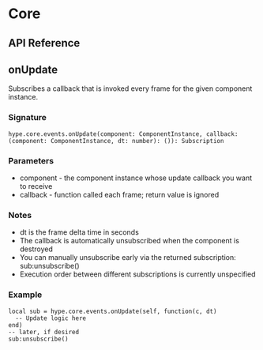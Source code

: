 # Core

## API Reference

## onUpdate

Subscribes a callback that is invoked every frame for the given component instance.

### Signature

```luau
hype.core.events.onUpdate(component: ComponentInstance, callback: (component: ComponentInstance, dt: number): ()): Subscription
```

### Parameters
- component - the component instance whose update callback you want to receive
- callback - function called each frame; return value is ignored

### Notes
- dt is the frame delta time in seconds
- The callback is automatically unsubscribed when the component is destroyed
- You can manually unsubscribe early via the returned subscription: sub:unsubscribe()
- Execution order between different subscriptions is currently unspecified

### Example

```luau
local sub = hype.core.events.onUpdate(self, function(c, dt)
  -- Update logic here
end)
-- later, if desired
sub:unsubscribe()
```
